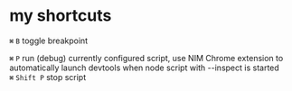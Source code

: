 # my shortcuts

**`⌘`** `B` toggle breakpoint

**`⌘`** `P` run \(debug\) currently configured script, use NIM Chrome extension to automatically launch devtools when node script with --inspect is started  
**`⌘`** `Shift P` stop script

